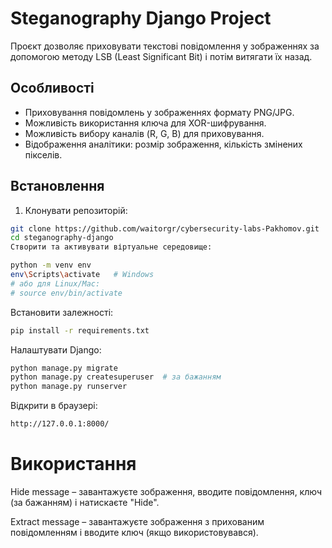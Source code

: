 # Steganography Django Project

Проєкт дозволяє приховувати текстові повідомлення у зображеннях за допомогою методу LSB (Least Significant Bit) і потім витягати їх назад.

## Особливості
- Приховування повідомлень у зображеннях формату PNG/JPG.
- Можливість використання ключа для XOR-шифрування.
- Можливість вибору каналів (R, G, B) для приховування.
- Відображення аналітики: розмір зображення, кількість змінених пікселів.

## Встановлення

1. Клонувати репозиторій:

```bash
git clone https://github.com/waitorgr/cybersecurity-labs-Pakhomov.git
cd steganography-django
Створити та активувати віртуальне середовище:
```
```bash
python -m venv env
env\Scripts\activate   # Windows
# або для Linux/Mac:
# source env/bin/activate
```

Встановити залежності:
```bash
pip install -r requirements.txt
```

Налаштувати Django:

```bash
python manage.py migrate
python manage.py createsuperuser  # за бажанням
python manage.py runserver
```
Відкрити в браузері:
```bash
http://127.0.0.1:8000/
```
# Використання
Hide message – завантажуєте зображення, вводите повідомлення, ключ (за бажанням) і натискаєте "Hide".

Extract message – завантажуєте зображення з прихованим повідомленням і вводите ключ (якщо використовувався).
